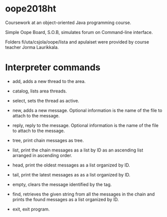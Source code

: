 # oope2018ht
Coursework at an object-oriented Java programming course.

Simple Oope Board, S.O.B, simulates forum on Command-line interface.

Folders fi/uta/csjola/oope/lista and apulaiset were provided by course teacher Jorma Laurikkala.

# Interpreter commands

- add, adds a new thread to the area.

- catalog, lists area threads.

- select, sets the thread as active.

- new, adds a new message. Optional information is the name of the file to attach to the message.

- reply, reply to the message. Optional information is the name of the file to attach to the message.

- tree, print chain messages as tree.

- list, print the chain messages as a list by ID as an ascending list arranged in ascending order.

- head, print the oldest messages as a list organized by ID.

- tail, print the latest messages as as a list organized by ID.

- empty, clears the message identified by the tag.

- find, retrieves the given string from all the messages in the chain and prints the found messages as a list organized by ID.

- exit, exit program.

